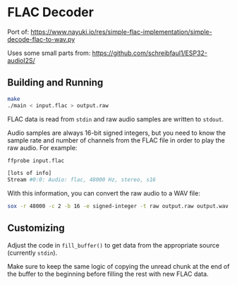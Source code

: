 # FLAC Decoder

Port of: https://www.nayuki.io/res/simple-flac-implementation/simple-decode-flac-to-wav.py

Uses some small parts from: https://github.com/schreibfaul1/ESP32-audioI2S/


## Building and Running

``` sh
make
./main < input.flac > output.raw
```

FLAC data is read from `stdin` and raw audio samples are written to `stdout`.

Audio samples are always 16-bit signed integers, but you need to know the sample rate and number of channels from the FLAC file in order to play the raw audio.
For example:

``` sh
ffprobe input.flac

[lots of info]
Stream #0:0: Audio: flac, 48000 Hz, stereo, s16
```

With this information, you can convert the raw audio to a WAV file:

``` sh
sox -r 48000 -c 2 -b 16 -e signed-integer -t raw output.raw output.wav
```


## Customizing

Adjust the code in `fill_buffer()` to get data from the appropriate source (currently `stdin`).

Make sure to keep the same logic of copying the unread chunk at the end of the buffer to the beginning before filling the rest with new FLAC data.
